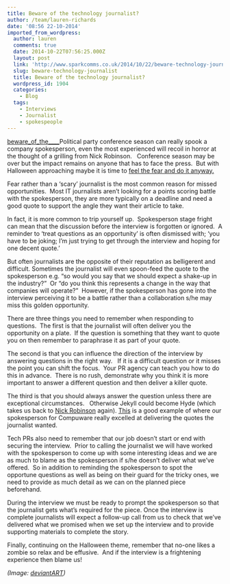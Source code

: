```yaml
---
title: Beware of the technology journalist?
author: /team/lauren-richards
date: '08:56 22-10-2014'
imported_from_wordpress:
  author: lauren
  comments: true
  date: 2014-10-22T07:56:25.000Z
  layout: post
  link: 'http://www.sparkcomms.co.uk/2014/10/22/beware-technology-journalist/'
  slug: beware-technology-journalist
  title: Beware of the technology journalist?
  wordpress_id: 1904
  categories:
    - Blog
  tags:
    - Interviews
    - Journalist
    - spokespeople
---
```


[beware_of_the____](beware_of_the____-300x225.png)Political party conference season can really spook a company spokesperson, even the most experienced will recoil in horror at the thought of a grilling from Nick Robinson.   Conference season may be over but the impact remains on anyone that has to face the press.  But with Halloween approaching maybe it is time to [feel the fear and do it anyway.](http://www.susanjeffers.com/home/detailtemplate.cfm?catID=2234)

Fear rather than a ‘scary’ journalist is the most common reason for missed opportunities.  Most IT journalists aren’t looking for a points scoring battle with the spokesperson, they are more typically on a deadline and need a good quote to support the angle they want their article to take. 

In fact, it is more common to trip yourself up.  Spokesperson stage fright can mean that the discussion before the interview is forgotten or ignored.  A reminder to ‘treat questions as an opportunity’ is often dismissed with; ‘you have to be joking; I’m just trying to get through the interview and hoping for one decent quote.’ 

But often journalists are the opposite of their reputation as belligerent and difficult. Sometimes the journalist will even spoon-feed the quote to the spokesperson e.g. “so would you say that we should expect a shake-up in the industry?”  Or “do you think this represents a change in the way that companies will operate?”  However, if the spokesperson has gone into the interview perceiving it to be a battle rather than a collaboration s/he may miss this golden opportunity. 

There are three things you need to remember when responding to questions.  The first is that the journalist will often deliver you the opportunity on a plate.  If the question is something that they want to quote you on then remember to paraphrase it as part of your quote.

The second is that you can influence the direction of the interview by answering questions in the right way.   If it is a difficult question or it misses the point you can shift the focus.  Your PR agency can teach you how to do this in advance.  There is no rush, demonstrate why you think it is more important to answer a different question and then deliver a killer quote. 

The third is that you should always answer the question unless there are exceptional circumstances.   Otherwise Jekyll could become Hyde (which takes us back to [Nick Robinson](https://www.youtube.com/watch?v=yTXYlJNZ7tU) again). [This](http://www.computing.co.uk/ctg/news/2376908/bmc-software-compuware-and-now-tibco-why-are-more-and-more-software-companies-being-taken-over-by-private-equity) is a good example of where our spokesperson for Compuware really excelled at delivering the quotes the journalist wanted.    

Tech PRs also need to remember that our job doesn’t start or end with securing the interview.  Prior to calling the journalist we will have worked with the spokesperson to come up with some interesting ideas and we are as much to blame as the spokesperson if s/he doesn’t deliver what we’ve offered.  So in addition to reminding the spokesperson to spot the opportune questions as well as being on their guard for the tricky ones, we need to provide as much detail as we can on the planned piece beforehand. 

During the interview we must be ready to prompt the spokesperson so that the journalist gets what’s required for the piece. Once the interview is complete journalists will expect a follow-up call from us to check that we’ve delivered what we promised when we set up the interview and to provide supporting materials to complete the story. 

Finally, continuing on the Halloween theme, remember that no-one likes a zombie so relax and be effusive.  And if the interview is a frightening experience then blame us!

_(Image: [deviantART](http://rey-yaro.deviantart.com/art/Beware-of-the-180587693))_

